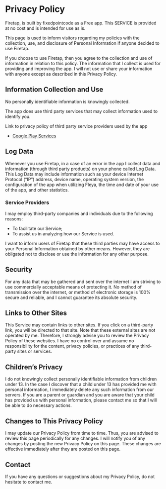 # Privacy Policy

Firetap, is built by fixedpointcode as a Free app. This SERVICE is provided at no cost and is intended for use as is.

This page is used to inform visitors regarding my policies with the collection, use, and disclosure of Personal Information if anyone decided to use Firetap.

If you choose to use Firetap, then you agree to the collection and use of information in relation to this policy. The information that I collect is used for providing and improving the app. I will not use or share your information with anyone except as described in this Privacy Policy.

## Information Collection and Use

No personally identifiable information is knowingly collected.

The app does use third party services that may collect information used to identify you.

Link to privacy policy of third party service providers used by the app

*   [Google Play Services](https://www.google.com/policies/privacy/)

## Log Data

Whenever you use Firetap, in a case of an error in the app I collect data and information (through third party products) on your phone called Log Data. This Log Data may include information such as your device Internet Protocol (“IP”) address, device name, operating system version, the configuration of the app when utilizing Fleya, the time and date of your use of the app, and other statistics.

### Service Providers

I may employ third-party companies and individuals due to the following reasons:

*   To facilitate our Service;
*   To assist us in analyzing how our Service is used.

I want to inform users of Firetap that these third parties may have access to your Personal Information obtained by other means. However, they are obligated not to disclose or use the information for any other purpose.

## Security

For any data that may be gathered and sent over the internet I am striving to use commercially acceptable means of protecting it. No method of transmission over the internet, or method of electronic storage is 100% secure and reliable, and I cannot guarantee its absolute security.

## Links to Other Sites

This Service may contain links to other sites. If you click on a third-party link, you will be directed to that site. Note that these external sites are not operated by me. Therefore, I strongly advise you to review the Privacy Policy of these websites. I have no control over and assume no responsibility for the content, privacy policies, or practices of any third-party sites or services.

## Children’s Privacy

I do not knowingly collect personally identifiable information from children under 13. In the case I discover that a child under 13 has provided me with personal information, I immediately delete any such information from our servers. If you are a parent or guardian and you are aware that your child has provided us with personal information, please contact me so that I will be able to do necessary actions.

## Changes to This Privacy Policy

I may update our Privacy Policy from time to time. Thus, you are advised to review this page periodically for any changes. I will notify you of any changes by posting the new Privacy Policy on this page. These changes are effective immediately after they are posted on this page.

## Contact

If you have any questions or suggestions about my Privacy Policy, do not hesitate to contact me.

